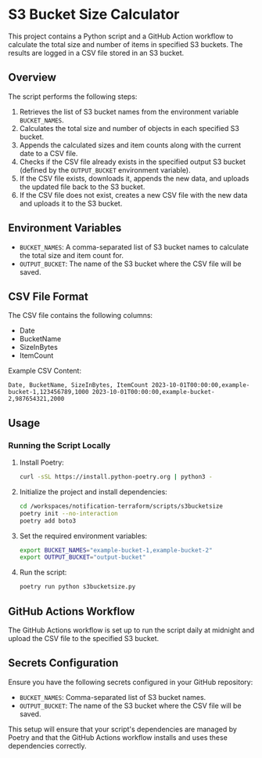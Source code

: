 # S3 Bucket Size Calculator

This project contains a Python script and a GitHub Action workflow to calculate
the total size and number of items in specified S3 buckets. The results are
logged in a CSV file stored in an S3 bucket.

## Overview

The script performs the following steps:
1. Retrieves the list of S3 bucket names from the environment variable `BUCKET_NAMES`.
2. Calculates the total size and number of objects in each specified S3 bucket.
3. Appends the calculated sizes and item counts along with the current date to a CSV file.
4. Checks if the CSV file already exists in the specified output S3 bucket (defined by the `OUTPUT_BUCKET` environment variable).
5. If the CSV file exists, downloads it, appends the new data, and uploads the updated file back to the S3 bucket.
6. If the CSV file does not exist, creates a new CSV file with the new data and uploads it to the S3 bucket.

## Environment Variables

- `BUCKET_NAMES`: A comma-separated list of S3 bucket names to calculate the total size and item count for.
- `OUTPUT_BUCKET`: The name of the S3 bucket where the CSV file will be saved.

## CSV File Format

The CSV file contains the following columns:
- Date
- BucketName
- SizeInBytes
- ItemCount

Example CSV Content:

```
Date, BucketName, SizeInBytes, ItemCount 2023-10-01T00:00:00,example-bucket-1,123456789,1000 2023-10-01T00:00:00,example-bucket-2,987654321,2000
```

## Usage

### Running the Script Locally

1. Install Poetry:
   ```bash
   curl -sSL https://install.python-poetry.org | python3 -
   ```

2. Initialize the project and install dependencies:
   ```bash
   cd /workspaces/notification-terraform/scripts/s3bucketsize
   poetry init --no-interaction
   poetry add boto3
   ```

3. Set the required environment variables:
   ```bash
   export BUCKET_NAMES="example-bucket-1,example-bucket-2"
   export OUTPUT_BUCKET="output-bucket"
   ```

4. Run the script:
   ```bash
   poetry run python s3bucketsize.py
   ```

## GitHub Actions Workflow

The GitHub Actions workflow is set up to run the script daily at midnight and upload the CSV file to the specified S3 bucket.

## Secrets Configuration

Ensure you have the following secrets configured in your GitHub repository:

* `BUCKET_NAMES`: Comma-separated list of S3 bucket names.
* `OUTPUT_BUCKET`: The name of the S3 bucket where the CSV file will be saved.

This setup will ensure that your script's dependencies are managed by Poetry and that the GitHub Actions workflow installs and uses these dependencies correctly.
